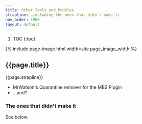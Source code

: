 ```yaml
---
title: Other Tools and Modules
strapline: …including the ones that didn't make it
nav_order: 1900
layout: default
---
```

1. TOC
{:toc}

{% include page-image.html width=site.page_image_width %}

## {{page.title}}

{{page.strapline}}

- MrWatson's Quarantine remover for the MBS Plugin
- …and?

### The ones that didn't make it

See below.
